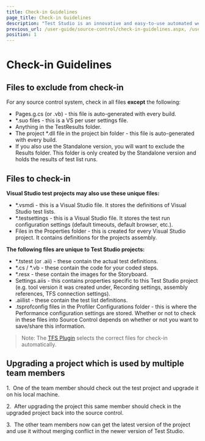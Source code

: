 ```yaml
---
title: Check-in Guidelines
page_title: Check-in Guidelines
description: "Test Studio is an innovative and easy-to-use automated web, WPF and load testing solution. Test Studio tests support essential technologies like ASP.NET AJAX, Silverlight, PHP and MVC. HTML5, Testing framework, functional testing, performance testing, load testing, exploratory testing, manual testing."
previous_url: /user-guide/source-control/check-in-guidelines.aspx, /user-guide/source-control/check-in-guidelines
position: 1
---
```

# Check-in Guidelines

## Files to exclude from check-in

For any source control system, check in all files **except** the following:

- Pages.g.cs (or .vb) - this file is auto-generated with every build.
- *.suo files - this is a VS per user settings file.
- Anything in the TestResults folder.
- The project *.dll file in the project bin folder - this file is auto-generated with every build.
- If you also use the Standalone version, you will want to exclude the Results folder. This folder is only created by the Standalone version and holds the results of test list runs.

## Files to check-in

**Visual Studio test projects may also use these unique files:**

- *.vsmdi - this is a Visual Studio file. It stores the definitions of Visual Studio test lists.
- *.testsettings - this is a Visual Studio file. It stores the test run configuration settings (default timeouts, default browser, etc.).
- Files in the Properties folder - this is created for every Visual Studio project. It contains definitions for the projects assembly.

**The following files are unique to Test Studio projects:**

- *.tstest (or .aii) - these contain the actual test definitions.
- *.cs / *.vb - these contain the code for your coded steps.
- *.resx - these contain the images for the Storyboard.
- Settings.aiis - this contains properties specific to this Test Studio project (e.g. tool version it was created under, Recording settings, assembly references, TFS connection settings).
- .aiilist - these contain the test list definitions.
- .tsprofconfig files in the Profiler Configurations folder - this is where the Performance configuration settings are stored. Whether or not to check in these files into Source Control depends on whether or not you want to save/share this information.

>Note: The <a href="/features/source-control/connect-to-tfs" target="_blank">TFS Plugin</a> selects the correct files for check-in automatically.

## Upgrading a project which is used by multiple team members

1.&nbsp; One of the team member should check out the test project and upgrade it on his local machine.

2.&nbsp; After upgrading the project this same member should check in the upgraded project back into the source control.

3.&nbsp; The other team members now can get the latest version of the project and use it without merging conflict in the newer version of Test Studio.   